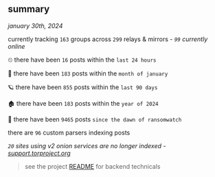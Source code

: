 
## summary
_january 30th, 2024_

currently tracking `163` groups across `299` relays & mirrors - _`99` currently online_

⏲ there have been `16` posts within the `last 24 hours`

🦈 there have been `183` posts within the `month of january`

🪐 there have been `855` posts within the `last 90 days`

🏚 there have been `183` posts within the `year of 2024`

🦕 there have been `9465` posts `since the dawn of ransomwatch`

there are `96` custom parsers indexing posts

_`20` sites using v2 onion services are no longer indexed - [support.torproject.org](https://support.torproject.org/onionservices/v2-deprecation/)_

> see the project [README](https://github.com/joshhighet/ransomwatch#ransomwatch--) for backend technicals
